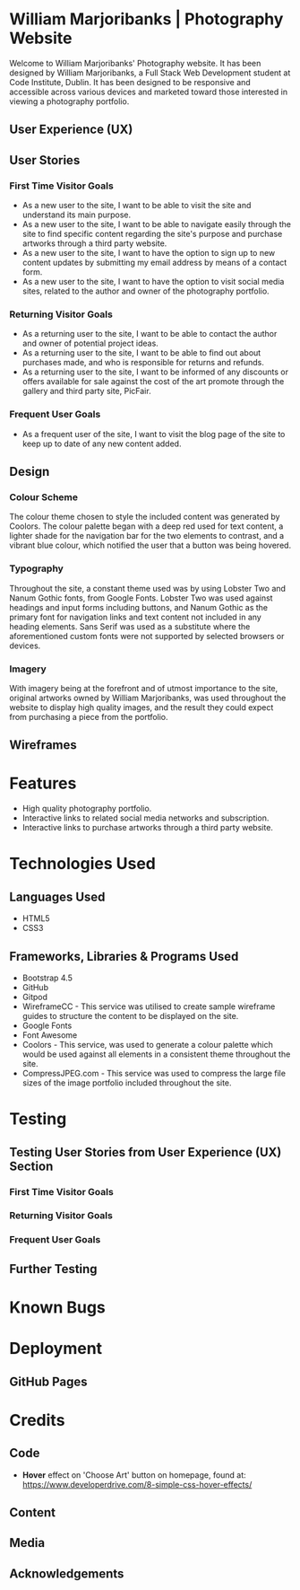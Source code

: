# William Marjoribanks | Photography Website

Welcome to William Marjoribanks' Photography website. It has been designed by William Marjoribanks, a Full Stack Web Development student at Code Institute, Dublin. 
It has been designed to be responsive and accessible across various devices and marketed toward those interested in viewing a photography portfolio.

## User Experience (UX)

## User Stories

### First Time Visitor Goals
* As a new user to the site, I want to be able to visit the site and understand its main purpose.
* As a new user to the site, I want to be able to navigate easily through the site to find specific content regarding the site's purpose and purchase
  artworks through a third party website.
* As a new user to the site, I want to have the option to sign up to new content updates by submitting my email address by means of a contact form.
* As a new user to the site, I want to have the option to visit social media sites, related to the author and owner of the photography portfolio.

### Returning Visitor Goals

* As a returning user to the site, I want to be able to contact the author and owner of potential project ideas.
* As a returning user to the site, I want to be able to find out about purchases made, and who is responsible for returns and refunds.
* As a returning user to the site, I want to be informed of any discounts or offers available for sale against the cost of the art promote 
  through the gallery and third party site, PicFair.

### Frequent User Goals
* As a frequent user of the site, I want to visit the blog page of the site to keep up to date of any new content added.

## Design 

### Colour Scheme
The colour theme chosen to style the included content was generated by Coolors. The colour palette began with a deep red used for text content,
a lighter shade for the navigation bar for the two elements to contrast, and a vibrant blue colour, which notified the user that a button was 
being hovered.

### Typography
Throughout the site, a constant theme used was by using Lobster Two and Nanum Gothic fonts, from Google Fonts. Lobster Two was
used against headings and input forms including buttons, and Nanum Gothic as the primary font for navigation links and text content
not included in any heading elements. Sans Serif was used as a substitute where the aforementioned custom fonts were not supported by
selected browsers or devices.
### Imagery
With imagery being at the forefront and of utmost importance to the site, original artworks owned by William Marjoribanks, was used throughout
the website to display high quality images, and the result they could expect from purchasing a piece from the portfolio.

## Wireframes

# Features
* High quality photography portfolio.
* Interactive links to related social media networks and subscription.
* Interactive links to purchase artworks through a third party website.

# Technologies Used

## Languages Used

* HTML5
* CSS3

## Frameworks, Libraries & Programs Used
* Bootstrap 4.5
* GitHub
* Gitpod
* WireframeCC - This service was utilised to create sample wireframe guides to structure the content to be displayed on the site.
* Google Fonts
* Font Awesome
* Coolors - This service, was used to generate a colour palette which would be used against all elements in a consistent theme throughout
  the site.
* CompressJPEG.com - This service was used to compress the large file sizes of the image portfolio included throughout the site.


# Testing

## Testing User Stories from User Experience (UX) Section

### First Time Visitor Goals
### Returning Visitor Goals
### Frequent User Goals

## Further Testing

# Known Bugs

# Deployment

## GitHub Pages

# Credits

## Code

* **Hover** effect on 'Choose Art' button on homepage, found at: https://www.developerdrive.com/8-simple-css-hover-effects/

## Content
## Media
## Acknowledgements

